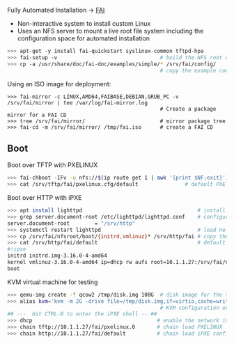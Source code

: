 Fully Automated Installation → [FAI](http://fai-project.org/)

* Non-interactive system to install custom Linux
* Uses an NFS server to mount a live root file system including the configuration space for automated installation

```bash
>>> apt-get -y install fai-quickstart syslinux-common tftpd-hpa
>>> fai-setup -v                                 # build the NFS root directory in /srv/fai/nfsroot
>>> cp -a /usr/share/doc/fai-doc/examples/simple/* /srv/fai/config/
                                                 # copy the example configiration space
```

Using an ISO image for deployment:

```
>>> fai-mirror -c LINUX,AMD64,FAIBASE,DEBIAN,GRUB_PC -v /srv/fai/mirror | tee /var/log/fai-mirror.log
                                                 # Create a package mirror for a FAI CD
>>> tree /srv/fai/mirror/                        # mirror package tree 
>>> fai-cd -m /srv/fai/mirror/ /tmp/fai.iso      # create a FAI CD
```

## Boot

Boot over TFTP with PXELINUX

```bash
>>> fai-chboot -IFv -u nfs://$(ip route get 1 | awk '{print $NF;exit}')/srv/fai/config default 
>>> cat /srv/tftp/fai/pxelinux.cfg/default               # default PXE configuration
```

Boot over HTTP with iPXE

```bash
>>> apt install lighttpd                                     # install a web-server
>>> grep server.document-root /etc/lighttpd/lighttpd.conf    # configure the document root
server.document-root        = "/srv/http"
>>> systemctl restart lighttpd                               # load ne configuration
>>> cp /srv/fai/nfsroot/boot/{initrd,vmlinuz}* /srv/http/fai # copy the kernel and init RAM disk
>>> cat /srv/http/fai/default                                # default iPXE configuration
#!ipxe
initrd initrd.img-3.16.0-4-amd64
kernel vmlinuz-3.16.0-4-amd64 ip=dhcp rw aufs root=10.1.1.27:/srv/fai/nfsroot:vers=3,nolock FAI_CONFIG_SRC=nfs://10.1.1.27/srv/fai/config FAI_FLAGS=verbose,sshd,createvt FAI_ACTION=install DOMAIN=devops.test
boot
```

KVM virtual machine for testing

```bash
>>> qemu-img create -f qcow2 /tmp/disk.img 100G  # disk image for the test virtual machine
>>> alias kvm='kvm -m 2G -drive file=/tmp/disk.img,if=virtio,cache=writeback -netdev user,id=n0,hostfwd=tcp::2222-:22 -device virtio-net,netdev=n0'
                                                 # KVM configuration use to start a test virual machine
## ---  Hit CTRL-B to enter the iPXE shell -- ##
>>> dhcp                                        # enable the network interface
>>> chain tftp://10.1.1.27/fai/pxelinux.0       # chain load PXELINUX  confgiuration from the FAI server using TFTP
>>> chain http://10.1.1.27/fai/default          # chain load iPXE configuration from the FAI server over HTTP
```

